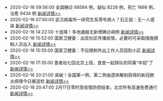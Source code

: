 
- 2020-02-16 09:56:00 全国确诊 68584 例，疑似 8228 例，死亡 1666 例，治愈 9434 例  [新闻详情>>](https://github.com/AlbertGithubHome/ChineseVictory/blob/master/PneumoniaMap/20200216095600.jpg)
- 2020-02-16 07:50:00 武汉病毒所一研究生系零号病人？石正丽：无一人感染  [新闻详情>>](http://jiangsu.sina.com.cn/news/2020-02-16/detail-iimxxstf1780241.shtml)
- 2020-02-16 14:22:00 十连降！多地通报无新增确诊病例  [新闻详情>>](http://finance.sina.com.cn/wm/2020-02-14/doc-iimxxstf1382500.shtml)
- 2020-02-16 15:52:00 国家卫健委：出现社区传播疫情，必要时可采取措施限制人员出入  [新闻详情>>](https://china.huanqiu.com/article/9CaKrnKppv8)
- 2020-02-16 15:55:00 国家卫健委：不应限制外出工作人员回到小区  [新闻详情>>](http://news.sina.com.cn/o/2020-02-16/doc-iimxyqvz3323673.shtml)
- 2020-02-16 17:35:00 患者初七回北京上班，食堂一起排队的同事“中招”了  [新闻详情>>](http://finance.sina.com.cn/wm/2020-02-16/doc-iimxyqvz3350925.shtml)
- 2020-02-16 20:21:00 突破！全国第一例、第二例由遗体解剖获得的新冠肺炎病理今日被送检  [新闻详情>>](http://tech.sina.com.cn/roll/2020-02-16/doc-iimxxstf1941953.shtml)
- 2020-02-16 20:47:00 2月17日零时至疫情防控结束，北京所有高速免费通行  [新闻详情>>](http://finance.sina.com.cn/wm/2020-02-16/doc-iimxyqvz3388341.shtml)
